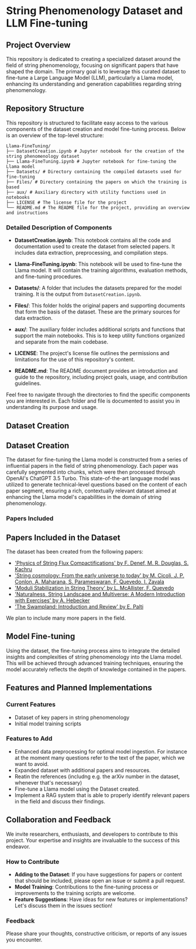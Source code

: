 # String Phenomenology Dataset and LLM Fine-tuning

## Project Overview

This repository is dedicated to creating a specialized dataset around the field of string phenomenology, focusing on significant papers that have shaped the domain. The primary goal is to leverage this curated dataset to fine-tune a Large Language Model (LLM), particularly a Llama model, enhancing its understanding and generation capabilities regarding string phenomenology.

## Repository Structure

This repository is structured to facilitate easy access to the various components of the dataset creation and model fine-tuning process. Below is an overview of the top-level structure:

```
Llama-FineTuning/
├── DatasetCreation.ipynb # Jupyter notebook for the creation of the string phenomenology dataset
├── Llama-FineTuning.ipynb # Jupyter notebook for fine-tuning the Llama model
├── Datasets/ # Directory containing the compiled datasets used for fine-tuning
├── Files/ # Directory containing the papers on which the training is based
├── aux/ # Auxiliary directory with utility functions used in notebooks
├── LICENSE # The license file for the project
└── README.md # The README file for the project, providing an overview and instructions
```

### Detailed Description of Components

- **DatasetCreation.ipynb**: This notebook contains all the code and documentation used to create the dataset from selected papers. It includes data extraction, preprocessing, and compilation steps.

- **Llama-FineTuning.ipynb**: This notebook will be used to fine-tune the Llama model. It will contain the training algorithms, evaluation methods, and fine-tuning procedures.

- **Datasets/**: A folder that includes the datasets prepared for the model training. It is the output from `DatasetCreation.ipynb`.

- **Files/**: This folder holds the original papers and supporting documents that form the basis of the dataset. These are the primary sources for data extraction.

- **aux/**: The auxiliary folder includes additional scripts and functions that support the main notebooks. This is to keep utility functions organized and separate from the main codebase.

- **LICENSE**: The project's license file outlines the permissions and limitations for the use of this repository's content.

- **README.md**: The README document provides an introduction and guide to the repository, including project goals, usage, and contribution guidelines.

Feel free to navigate through the directories to find the specific components you are interested in. Each folder and file is documented to assist you in understanding its purpose and usage.


## Dataset Creation

## Dataset Creation

The dataset for fine-tuning the Llama model is constructed from a series of influential papers in the field of string phenomenology. Each paper was carefully segmented into chunks, which were then processed through OpenAI's ChatGPT 3.5 Turbo. This state-of-the-art language model was utilized to generate technical-level questions based on the content of each paper segment, ensuring a rich, contextually relevant dataset aimed at enhancing the Llama model's capabilities in the domain of string phenomenology.


### Papers Included

## Papers Included in the Dataset

The dataset has been created from the following papers:

- ['Physics of String Flux Compactifications' by F. Denef, M. R. Douglas, S. Kachru](https://inspirehep.net/literature/741903)
- ['String cosmology: From the early universe to today' by M. Cicoli, J. P. Conlon, A. Maharana, S. Parameswaran, F. Quevedo, I. Zavala](https://inspirehep.net/literature/2640110)
- ['Moduli Stabilization in String Theory' by L. McAllister, F. Quevedo](https://inspirehep.net/literature/2715847)
- ['Naturalness, String Landscape and Multiverse: A Modern Introduction with Exercises' by A. Hebecker](https://inspirehep.net/literature/1854305)
- ['The Swampland: Introduction and Review' by E. Palti](https://inspirehep.net/literature/1725205)

We plan to include many more papers in the field.

## Model Fine-tuning

Using the dataset, the fine-tuning process aims to integrate the detailed insights and complexities of string phenomenology into the Llama model. This will be achieved through advanced training techniques, ensuring the model accurately reflects the depth of knowledge contained in the papers.

## Features and Planned Implementations

### Current Features

- Dataset of key papers in string phenomenology
- Initial model training scripts

### Features to Add

- Enhanced data preprocessing for optimal model ingestion. For instance at the moment many questions refer to the text of the paper, which we want to avoid.
- Expanded dataset with additional papers and resources.
- Reatin the references (includng e.g. the arXiv number in the dataset, whenever that's necessary)
- Fine-tune a Llama model using the Dataset created.
- Implement a RAG system that is able to properly identify relevant papers in the field and discuss their findings.

## Collaboration and Feedback

We invite researchers, enthusiasts, and developers to contribute to this project. Your expertise and insights are invaluable to the success of this endeavor.

### How to Contribute

- **Adding to the Dataset**: If you have suggestions for papers or content that should be included, please open an issue or submit a pull request.
- **Model Training**: Contributions to the fine-tuning process or improvements to the training scripts are welcome.
- **Feature Suggestions**: Have ideas for new features or implementations? Let's discuss them in the issues section!

### Feedback

Please share your thoughts, constructive criticism, or reports of any issues you encounter.



